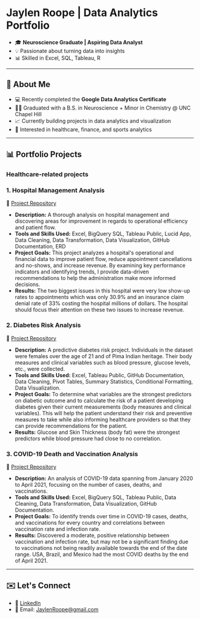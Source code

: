 # Jaylen Roope | Data Analytics Portfolio 

- 🎓 **Neuroscience Graduate | Aspiring Data Analyst**
- 💡 Passionate about turning data into insights 
- 📊 Skilled in Excel, SQL, Tableau, R

---

## 📖 About Me
- 💻 Recently completed the **Google Data Analytics Certificate**
- 🧑‍🎓 Graduated with a B.S. in Neuroscience + Minor in Chemistry @ UNC Chapel Hill
- 📈 Currently building projects in data analytics and visualization
- 🎯 Interested in healthcare, finance, and sports analytics

---

## 📊 Portfolio Projects
### Healthcare-related projects

### 1. Hospital Management Analysis
🔗 [Project Repository](https://github.com/jaylenroope-afk/Hospital-Management-)
   - **Description:**
     A thorough analysis on hospital management and discovering areas for improvement in regards to operational efficiency and patient flow. 
   - **Tools and Skills Used:**
     Excel, BigQuery SQL, Tableau Public, Lucid App, Data Cleaning, Data Transformation, Data Visualization, GitHub Documentation, ERD
   - **Project Goals:**
     This project analyzes a hospital's operational and financial data to improve patient flow, reduce appointment cancellations and no-shows, and increase revenue. By examining key performance indicators and identifying trends, I provide data-driven recommendations to help the administration make more informed decisions.
   - **Results:**
     The two biggest issues in this hospital were very low show-up rates to appointments which was only 30.9% and an insurance claim denial rate of 33% costing the hospital millions of dollars. The hospital should focus their attention on these two issues to increase revenue. 

### 2. Diabetes Risk Analysis
🔗 [Project Repository](https://github.com/jaylenroope-afk/DiabetesRiskPredictor)
   - **Description:**
     A predictive diabetes risk project. Individuals in the dataset were females over the age of 21 and of Pima Indian heritage. Their body measures and clinical variables such as blood pressure, glucose levels, etc., were collected. 
   - **Tools and Skills Used:**
     Excel, Tableau Public, GitHub Documentation, Data Cleaning, Pivot Tables, Summary Statistics, Conditional Formatting, Data Visualization.
   - **Project Goals:**
     To determine what variables are the strongest predictors on diabetic outcome and to calculate the risk of a patient developing diabetes given their current measurements (body measures and clinical variables). This will help the patient understand their risk and preventive measures to take while also informing healthcare providers so that they can provide recommendations for the patient.
   - **Results:**
     Glucose and Skin Thickness (body fat) were the strongest predictors while blood pressure had close to no correlation.


### 3. **COVID-19 Death and Vaccination Analysis**
🔗 [Project Repository](https://github.com/jaylenroope-afk/CovidData/tree/main)
   - **Description:**
     An analysis of COVID-19 data spanning from January 2020 to April 2021, focusing on the number of cases, deaths, and vaccinations.
   - **Tools and Skills Used:**
     Excel, BigQuery SQL, Tableau Public, Data Cleaning, Data Transformation, Data Visualization, GitHub Documentation.
   - **Project Goals:**
     To identify trends over time in COVID-19 cases, deaths, and vaccinations for every country and correlations between vaccination rate and infection rate.
   - **Results:**
     Discovered a moderate, positive relationship between vaccination and infection rate, but may not be a significant finding due to vaccinations not being readily available towards the end of the date range. USA, Brazil, and Mexico had the most COVID deaths by the end of April 2021.





---

## ✉️ Let's Connect
- 🔗 [LinkedIn](www.linkedin.com/in/jaylen-roope-a00478224)
- 📧 Email: JaylenRoope@gmail.com
